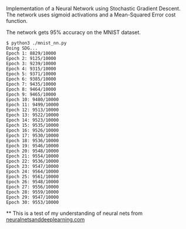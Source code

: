 Implementation of a Neural Network using Stochastic Gradient Descent. The network uses sigmoid activations and a Mean-Squared Error cost function.

The network gets 95% accuracy on the MNIST dataset.

```shell-session
$ python3 ./mnist_nn.py
Doing SDG...
Epoch 1: 8829/10000
Epoch 2: 9125/10000
Epoch 3: 9239/10000
Epoch 4: 9315/10000
Epoch 5: 9371/10000
Epoch 6: 9385/10000
Epoch 7: 9435/10000
Epoch 8: 9464/10000
Epoch 9: 9465/10000
Epoch 10: 9480/10000
Epoch 11: 9499/10000
Epoch 12: 9513/10000
Epoch 13: 9522/10000
Epoch 14: 9523/10000
Epoch 15: 9535/10000
Epoch 16: 9526/10000
Epoch 17: 9530/10000
Epoch 18: 9536/10000
Epoch 19: 9546/10000
Epoch 20: 9548/10000
Epoch 21: 9554/10000
Epoch 22: 9536/10000
Epoch 23: 9547/10000
Epoch 24: 9564/10000
Epoch 25: 9561/10000
Epoch 26: 9548/10000
Epoch 27: 9556/10000
Epoch 28: 9559/10000
Epoch 29: 9547/10000
Epoch 30: 9553/10000 
```

** This is a test of my understanding of neural nets from [neuralnetsanddeeplearning.com](http://neuralnetworksanddeeplearning.com/index.html)
